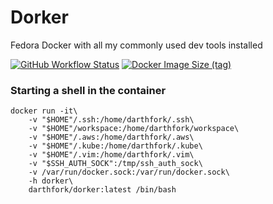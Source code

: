 # Dorker
Fedora Docker with all my commonly used dev tools installed

[![GitHub Workflow Status](https://img.shields.io/github/workflow/status/darthfork/dorker/Docker%20Push?style=for-the-badge&logo=github)](https://github.com/darthfork/dorker/actions?query=workflow%3A%22Docker+Push%22)
[![Docker Image Size (tag)](https://img.shields.io/docker/image-size/darthfork/dorker/latest?logo=docker&style=for-the-badge)](https://hub.docker.com/r/darthfork/dorker/)


### Starting a shell in the container

```
docker run -it\
    -v "$HOME"/.ssh:/home/darthfork/.ssh\
    -v "$HOME"/workspace:/home/darthfork/workspace\
    -v "$HOME"/.aws:/home/darthfork/.aws\
    -v "$HOME"/.kube:/home/darthfork/.kube\
    -v "$HOME"/.vim:/home/darthfork/.vim\
    -v "$SSH_AUTH_SOCK":/tmp/ssh_auth_sock\
    -v /var/run/docker.sock:/var/run/docker.sock\
    -h dorker\
    darthfork/dorker:latest /bin/bash
```
